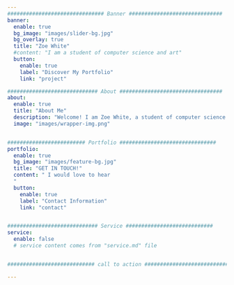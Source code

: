 ```yaml
---
############################### Banner ##############################
banner:
  enable: true
  bg_image: "images/slider-bg.jpg"
  bg_overlay: true
  title: "Zoe White"
  #content: "I am a student of computer science and art"
  button:
    enable: true
    label: "Discover My Portfolio"
    link: "project"

############################# About #################################
about:
  enable: true
  title: "About Me"
  description: "Welcome! I am Zoe White, a student of computer science and art. My passions lie where these two subjects meet and I am pursuing opportunities which will give me experience in either, but preferably both, of these areas."
  image: "images/wrapper-img.png"


######################### Portfolio ###############################
portfolio:
  enable: true
  bg_image: "images/feature-bg.jpg"
  title: "GET IN TOUCH!"
  content: " I would love to hear 
  "
  button:
    enable: true
    label: "Contact Information"
    link: "contact"


############################# Service ############################
service:
  enable: false
  # service content comes from "service.md" file


############################ call to action ###########################

---
```

